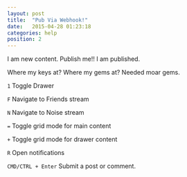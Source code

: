 ```yaml
---
layout: post
title:  "Pub Via Webhook!"
date:   2015-04-28 01:23:18
categories: help
position: 2
---
```


I am new content. Publish me!! I am published.

Where my keys at? Where my gems at? Needed moar gems.

`1` Toggle Drawer

`F` Navigate to Friends stream

`N` Navigate to Noise stream

`=` Toggle grid mode for main content

`+` Toggle grid mode for drawer content

`R` Open notifications

`CMD/CTRL + Enter` Submit a post or comment.
